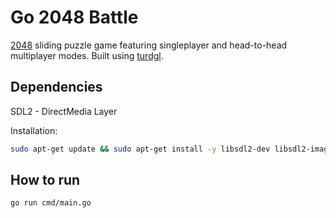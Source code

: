 # Go 2048 Battle

[2048](https://en.wikipedia.org/wiki/2048_(video_game)) sliding puzzle game featuring singleplayer and head-to-head multiplayer modes. Built using [turdgl](https://github.com/z-riley/turdgl/).

## Dependencies

SDL2 - DirectMedia Layer

Installation:
```sh
sudo apt-get update && sudo apt-get install -y libsdl2-dev libsdl2-image-dev
```
## How to run

```sh
go run cmd/main.go
```
